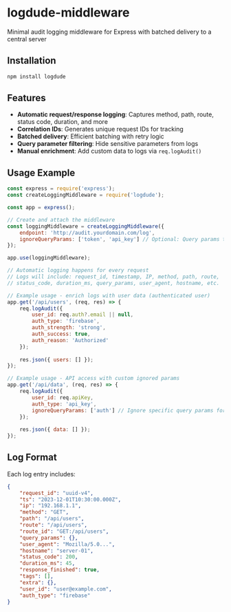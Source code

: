 # logdude-middleware

Minimal audit logging middleware for Express with batched delivery to a central server

## Installation

```bash
npm install logdude
```

## Features

- **Automatic request/response logging**: Captures method, path, route, status code, duration, and more
- **Correlation IDs**: Generates unique request IDs for tracking
- **Batched delivery**: Efficient batching with retry logic
- **Query parameter filtering**: Hide sensitive parameters from logs
- **Manual enrichment**: Add custom data to logs via `req.logAudit()`

## Usage Example

```js
const express = require('express');
const createLoggingMiddleware = require('logdude');

const app = express();

// Create and attach the middleware
const loggingMiddleware = createLoggingMiddleware({
    endpoint: 'http://audit.yourdomain.com/log',
    ignoreQueryParams: ['token', 'api_key'] // Optional: Query params to ignore globally
});

app.use(loggingMiddleware);

// Automatic logging happens for every request
// Logs will include: request_id, timestamp, IP, method, path, route, 
// status_code, duration_ms, query_params, user_agent, hostname, etc.

// Example usage - enrich logs with user data (authenticated user)
app.get('/api/users', (req, res) => {
    req.logAudit({
        user_id: req.auth?.email || null,
        auth_type: 'firebase',
        auth_strength: 'strong',
        auth_success: true,
        auth_reason: 'Authorized'
    });
    
    res.json({ users: [] });
});

// Example usage - API access with custom ignored params
app.get('/api/data', (req, res) => {
    req.logAudit({
        user_id: req.apiKey,
        auth_type: 'api_key', 
        ignoreQueryParams: ['auth'] // Ignore specific query params for this log entry
    });
    
    res.json({ data: [] });
});
```

## Log Format

Each log entry includes:

```json
{
    "request_id": "uuid-v4",
    "ts": "2023-12-01T10:30:00.000Z",
    "ip": "192.168.1.1", 
    "method": "GET",
    "path": "/api/users",
    "route": "/api/users",
    "route_id": "GET:/api/users",
    "query_params": {},
    "user_agent": "Mozilla/5.0...",
    "hostname": "server-01",
    "status_code": 200,
    "duration_ms": 45,
    "response_finished": true,
    "tags": [],
    "extra": {},
    "user_id": "user@example.com",
    "auth_type": "firebase"
}